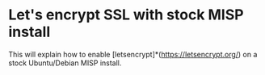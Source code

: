# Let's encrypt SSL with stock MISP install

This will explain how to enable [letsencrypt]*(https://letsencrypt.org/) on a stock Ubuntu/Debian MISP install.
